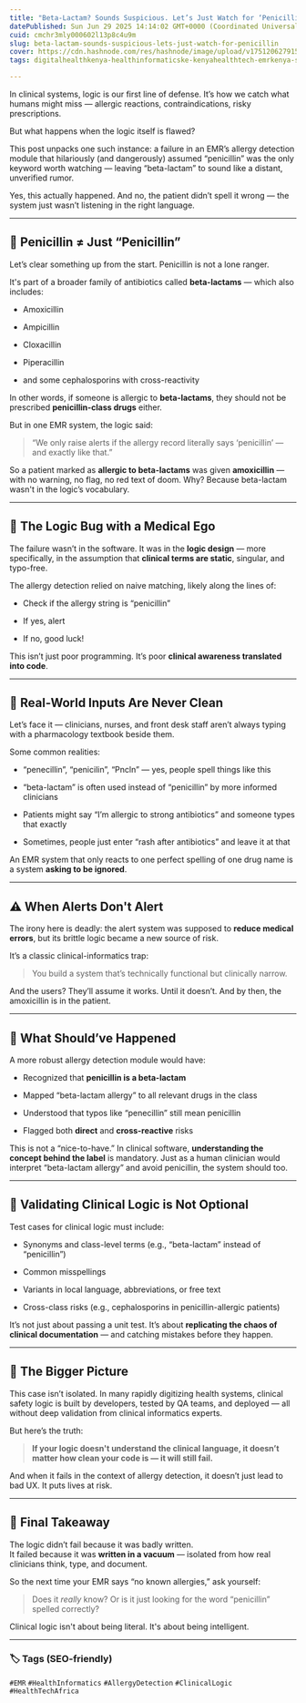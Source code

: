 ```yaml
---
title: "Beta-Lactam? Sounds Suspicious. Let’s Just Watch for ‘Penicillin"
datePublished: Sun Jun 29 2025 14:14:02 GMT+0000 (Coordinated Universal Time)
cuid: cmchr3mly000602l13p8c4u9m
slug: beta-lactam-sounds-suspicious-lets-just-watch-for-penicillin
cover: https://cdn.hashnode.com/res/hashnode/image/upload/v1751206279157/c0a78e6d-fc11-48b8-9bd4-af51a791e2b4.png
tags: digitalhealthkenya-healthinformaticske-kenyahealthtech-emrkenya-safeprescribingke

---
```


In clinical systems, logic is our first line of defense. It’s how we catch what humans might miss — allergic reactions, contraindications, risky prescriptions.

But what happens when the logic itself is flawed?

This post unpacks one such instance: a failure in an EMR’s allergy detection module that hilariously (and dangerously) assumed “penicillin” was the only keyword worth watching — leaving “beta-lactam” to sound like a distant, unverified rumor.

Yes, this actually happened. And no, the patient didn’t spell it wrong — the system just wasn’t listening in the right language.

---

## 💊 Penicillin ≠ Just “Penicillin”

Let’s clear something up from the start. Penicillin is not a lone ranger.

It's part of a broader family of antibiotics called **beta-lactams** — which also includes:

* Amoxicillin
    
* Ampicillin
    
* Cloxacillin
    
* Piperacillin
    
* and some cephalosporins with cross-reactivity
    

In other words, if someone is allergic to **beta-lactams**, they should not be prescribed **penicillin-class drugs** either.

But in one EMR system, the logic said:

> “We only raise alerts if the allergy record literally says ‘penicillin’ — and exactly like that.”

So a patient marked as **allergic to beta-lactams** was given **amoxicillin** — with no warning, no flag, no red text of doom. Why? Because beta-lactam wasn't in the logic’s vocabulary.

---

## 🧠 The Logic Bug with a Medical Ego

The failure wasn’t in the software. It was in the **logic design** — more specifically, in the assumption that **clinical terms are static**, singular, and typo-free.

The allergy detection relied on naive matching, likely along the lines of:

* Check if the allergy string is “penicillin”
    
* If yes, alert
    
* If no, good luck!
    

This isn’t just poor programming. It’s poor **clinical awareness translated into code**.

---

## 🔎 Real-World Inputs Are Never Clean

Let’s face it — clinicians, nurses, and front desk staff aren’t always typing with a pharmacology textbook beside them.

Some common realities:

* “penecillin”, “penicilin”, “Pncln” — yes, people spell things like this
    
* “beta-lactam” is often used instead of “penicillin” by more informed clinicians
    
* Patients might say “I’m allergic to strong antibiotics” and someone types that exactly
    
* Sometimes, people just enter “rash after antibiotics” and leave it at that
    

An EMR system that only reacts to one perfect spelling of one drug name is a system **asking to be ignored**.

---

## ⚠️ When Alerts Don't Alert

The irony here is deadly: the alert system was supposed to **reduce medical errors**, but its brittle logic became a new source of risk.

It’s a classic clinical-informatics trap:

> You build a system that’s technically functional but clinically narrow.

And the users? They’ll assume it works. Until it doesn’t. And by then, the amoxicillin is in the patient.

---

## 🔬 What Should’ve Happened

A more robust allergy detection module would have:

* Recognized that **penicillin is a beta-lactam**
    
* Mapped “beta-lactam allergy” to all relevant drugs in the class
    
* Understood that typos like “penecillin” still mean penicillin
    
* Flagged both **direct** and **cross-reactive** risks
    

This is not a “nice-to-have.” In clinical software, **understanding the concept behind the label** is mandatory. Just as a human clinician would interpret “beta-lactam allergy” and avoid penicillin, the system should too.

---

## 🧪 Validating Clinical Logic is Not Optional

Test cases for clinical logic must include:

* Synonyms and class-level terms (e.g., “beta-lactam” instead of “penicillin”)
    
* Common misspellings
    
* Variants in local language, abbreviations, or free text
    
* Cross-class risks (e.g., cephalosporins in penicillin-allergic patients)
    

It’s not just about passing a unit test. It’s about **replicating the chaos of clinical documentation** — and catching mistakes before they happen.

---

## 💭 The Bigger Picture

This case isn’t isolated. In many rapidly digitizing health systems, clinical safety logic is built by developers, tested by QA teams, and deployed — all without deep validation from clinical informatics experts.

But here’s the truth:

> **If your logic doesn't understand the clinical language, it doesn’t matter how clean your code is — it will still fail.**

And when it fails in the context of allergy detection, it doesn’t just lead to bad UX. It puts lives at risk.

---

## 📌 Final Takeaway

The logic didn’t fail because it was badly written.  
It failed because it was **written in a vacuum** — isolated from how real clinicians think, type, and document.

So the next time your EMR says “no known allergies,” ask yourself:

> Does it *really* know? Or is it just looking for the word “penicillin” spelled correctly?

Clinical logic isn't about being literal. It's about being intelligent.

---

### 🏷 Tags (SEO-friendly)

`#EMR` `#HealthInformatics` `#AllergyDetection` `#ClinicalLogic` `#HealthTechAfrica`